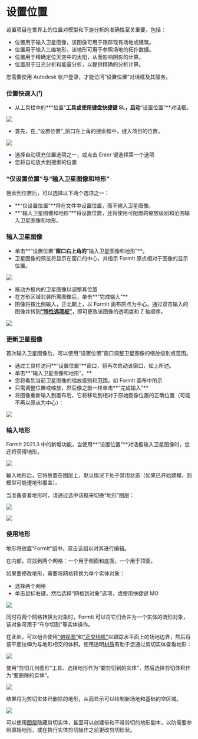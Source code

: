# 设置位置

设置项目在世界上的位置对模型和下游分析的准确性至关重要，包括：

* 位置用于输入卫星图像，该图像可用于跟踪现有场地或建筑。
* 位置用于输入三维地形，该地形可用于参照场地的拓扑数据。
* 位置用于精确定位天空中的太阳，从而影响阴影的计算。
* 位置用于日光分析和能量分析，以提供精确的分析计算。

您需要使用 Autodesk 帐户登录，才能访问“设置位置”对话框及其服务。

### 位置快速入门

* 从工具栏中的**“位置”**工具或使用键盘快捷键 SL，启动**“设置位置”**对话框。

![](../.gitbook/assets/location-toolbar.png)

* 首先，在_“设置位置”_窗口左上角的搜索框中，键入项目的位置。

![](../.gitbook/assets/location-step-1%20%281%29.png)

* 选择自动填充位置选项之一，或点击 Enter 键选择第一个选项
* 您将自动放大到搜索的位置

### “仅设置位置”与“输入卫星图像和地形”

搜索到位置后，可以选择以下两个选项之一：

* **“仅设置位置”**将在文件中设置位置，而不输入卫星图像。
* **“输入卫星图像和地形”**将设置位置，还将使用可配置的缩放级别和范围输入卫星图像和地形。

### 输入卫星图像

* 单击**“设置位置”**窗口右上角的**“输入卫星图像和地形”**。
* 卫星图像的预览将显示在窗口的中心，并指示 FormIt 原点相对于图像的显示位置。

![](../.gitbook/assets/location-step-2.png)

* 拖动方框内的卫星图像以调整其位置
* 在方形区域封装所需图像后，单击**“完成输入”**
* 图像将按比例输入，正北朝上，以 FormIt 画布原点为中心。通过双击输入的图像并转到[**“特性选项板”**](../formit-introduction/tool-bars.md)，即可更改该图像的透明度和 Z 轴顺序。

![](../.gitbook/assets/location-step-3.png)

### 更新卫星图像

首次输入卫星图像后，可以使用“设置位置”窗口调整卫星图像的缩放级别或范围。

* 通过工具栏访问**“设置位置”**窗口，将再次启动该窗口，如上所述。
* 单击**“输入卫星图像和地形”。**
* 您将看到当前卫星图像的缩放级别和范围，如 FormIt 画布中所示
* 只需调整位置或缩放，然后像之前一样单击**“完成输入”**
* 将图像重新输入到画布后，它将移动到相对于原始图像位置的正确位置（可能不再以原点为中心）：

![](../.gitbook/assets/location-step-4.png)

### 输入地形

FormIt 2021.3 中的新增功能，当使用**“设置位置”**对话框输入卫星图像时，您还将获得地形。

![](../.gitbook/assets/terrain-button_original.png)

输入地形后，它将放置在图层上，默认情况下处于禁用状态（如果已开始建模，则模型可能遭地形覆盖）。

当准备查看地形时，请通过选中该框来切换“地形”图层：

![](../.gitbook/assets/terrain-layer%20%281%29.png)

![](../.gitbook/assets/terrain_solid.png)

### 使用地形

地形将放置“FormIt”组中。双击该组以对其进行编辑。

在内部，将找到两个网格：一个用于侧面和底面，一个用于顶面。

如果要修改地形，需要将网格转换为单个实体对象：

* 选择两个网格
* 单击鼠标右键，然后选择“网格到对象”选项，或使用快捷键 MO

![](../.gitbook/assets/terrain-mesh-context.png)

同时将两个网格转换为对象时，FormIt 可以将它们合并为一个实体的流形对象，该对象可用于“布尔切割”等实体操作。

在此处，可以组合使用[“俯视图”](orthographic-views.md)和[“正交相机”](orthographic-camera.md)以跟踪水平面上的场地边界，然后将该平面拉伸为与地形相交的体积。使用透明[材质](materials.md)有助于您通过剪切实体查看地形：

![](../.gitbook/assets/terrain-cutter-before.png)

使用“剪切几何图形”工具、选择地形作为“要剪切到的实体”，然后选择剪切体积作为“要删除的实体”。

![](../.gitbook/assets/terrain-cut-menu.png)

结果将为剪切实体已删除的地形，从而显示可以绘制新场地和基础的空区域。

![](../.gitbook/assets/terrain-cutter-after.png)

可以使用[图层](layers.md)隐藏剪切实体，甚至可以创建带和不带剪切的地形副本，以防需要参照原始地形，或在执行实体剪切操作之前更改剪切形状。


